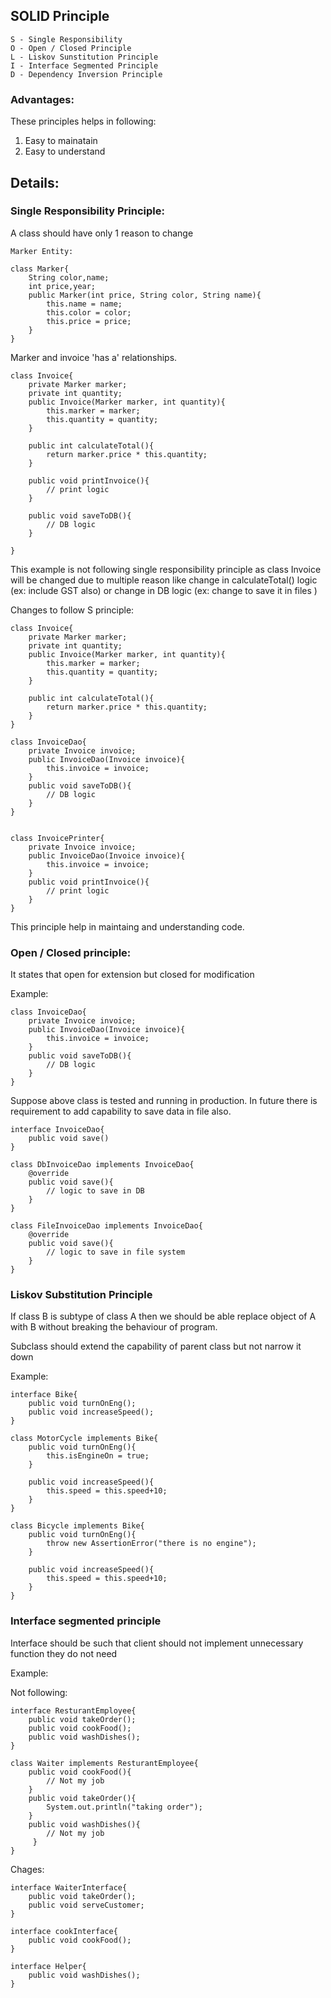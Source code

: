 ## SOLID Principle

```
S - Single Responsibility
O - Open / Closed Principle
L - Liskov Sunstitution Principle
I - Interface Segmented Principle
D - Dependency Inversion Principle
```

### Advantages:
These principles helps in following:
1. Easy to mainatain
2. Easy to understand

## Details:
### Single Responsibility Principle:

A class should have only 1 reason to change

```
Marker Entity: 

class Marker{
    String color,name;
    int price,year;
    public Marker(int price, String color, String name){
        this.name = name;
        this.color = color;
        this.price = price;
    }
}
```
Marker and invoice 'has a' relationships.
```
class Invoice{
    private Marker marker;
    private int quantity;
    public Invoice(Marker marker, int quantity){
        this.marker = marker;
        this.quantity = quantity;
    }

    public int calculateTotal(){
        return marker.price * this.quantity;
    }

    public void printInvoice(){
        // print logic
    }

    public void saveToDB(){
        // DB logic
    }

}
```

This example is not following single responsibility principle as class Invoice will be changed due to multiple reason like change in calculateTotal() logic (ex: include GST also) or change in DB logic (ex: change to save it in files )

Changes to follow S principle:

```
class Invoice{
    private Marker marker;
    private int quantity;
    public Invoice(Marker marker, int quantity){
        this.marker = marker;
        this.quantity = quantity;
    } 

    public int calculateTotal(){
        return marker.price * this.quantity;
    }
}

class InvoiceDao{
    private Invoice invoice;
    public InvoiceDao(Invoice invoice){
        this.invoice = invoice;
    }
    public void saveToDB(){
        // DB logic
    }
}


class InvoicePrinter{
    private Invoice invoice;
    public InvoiceDao(Invoice invoice){
        this.invoice = invoice;
    }
    public void printInvoice(){
        // print logic
    }
}
```

This principle help in maintaing and understanding code.

### Open / Closed principle:
It states that open for extension but closed for modification

Example:
```
class InvoiceDao{
    private Invoice invoice;
    public InvoiceDao(Invoice invoice){
        this.invoice = invoice;
    }
    public void saveToDB(){
        // DB logic
    }
}
```

Suppose above class is tested and running in production. In future there is requirement to add capability to save data in file also.

```
interface InvoiceDao{
    public void save()
}

class DbInvoiceDao implements InvoiceDao{
    @override
    public void save(){
        // logic to save in DB
    }
}

class FileInvoiceDao implements InvoiceDao{
    @override
    public void save(){
        // logic to save in file system
    }
}
```

### Liskov Substitution Principle

If class B is subtype of class A then we should be able replace object of A with B without breaking the behaviour of program.

Subclass should extend the capability of parent class but not narrow it down

Example:

```
interface Bike{
    public void turnOnEng();
    public void increaseSpeed();
}

class MotorCycle implements Bike{
    public void turnOnEng(){
        this.isEngineOn = true;
    }

    public void increaseSpeed(){
        this.speed = this.speed+10;
    }
}

class Bicycle implements Bike{
    public void turnOnEng(){
        throw new AssertionError("there is no engine");
    }

    public void increaseSpeed(){
        this.speed = this.speed+10;
    }
}
```

### Interface segmented principle

Interface should be such that client should not implement unnecessary function they do not need

Example:

Not following:
```
interface ResturantEmployee{
    public void takeOrder();
    public void cookFood();
    public void washDishes();
}

class Waiter implements ResturantEmployee{
    public void cookFood(){
        // Not my job
    }
    public void takeOrder(){
        System.out.println("taking order");
    }
    public void washDishes(){
        // Not my job
     }
}
```

Chages:
```
interface WaiterInterface{
    public void takeOrder();
    public void serveCustomer;
}

interface cookInterface{
    public void cookFood();
}

interface Helper{
    public void washDishes();
}
```
